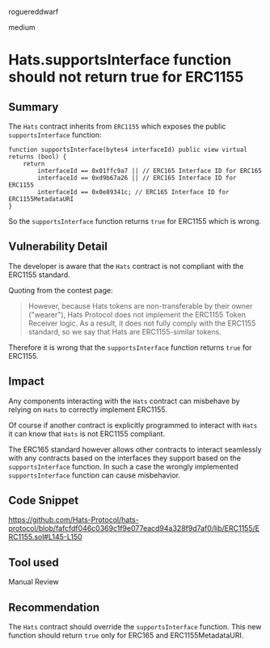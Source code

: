 roguereddwarf

medium

# Hats.supportsInterface function should not return true for ERC1155

## Summary
The `Hats` contract inherits from `ERC1155` which exposes the public `supportsInterface` function:

```solidity
function supportsInterface(bytes4 interfaceId) public view virtual returns (bool) {
    return
        interfaceId == 0x01ffc9a7 || // ERC165 Interface ID for ERC165
        interfaceId == 0xd9b67a26 || // ERC165 Interface ID for ERC1155
        interfaceId == 0x0e89341c; // ERC165 Interface ID for ERC1155MetadataURI
}
```

So the `supportsInterface` function returns `true` for ERC1155 which is wrong.

## Vulnerability Detail
The developer is aware that the `Hats` contract is not compliant with the ERC1155 standard.

Quoting from the contest page:  
> However, because Hats tokens are non-transferable by their owner ("wearer"), Hats Protocol does not implement the ERC1155 Token Receiver logic. As a result, it does not fully comply with the ERC1155 standard, so we say that Hats are ERC1155-similar tokens.

Therefore it is wrong that the `supportsInterface` function returns `true` for ERC1155.

## Impact
Any components interacting with the `Hats` contract can misbehave by relying on `Hats` to correctly implement ERC1155.

Of course if another contract is explicitly programmed to interact with `Hats` it can know that `Hats` is not ERC1155 compliant.

The ERC165 standard however allows other contracts to interact seamlessly with any contracts based on the interfaces they support based on the `supportsInterface` function. In such a case the wrongly implemented `supportsInterface` function can cause misbehavior.

## Code Snippet
https://github.com/Hats-Protocol/hats-protocol/blob/fafcfdf046c0369c1f9e077eacd94a328f9d7af0/lib/ERC1155/ERC1155.sol#L145-L150

## Tool used
Manual Review

## Recommendation
The `Hats` contract should override the `supportsInterface` function. This new function should return `true` only for ERC165 and ERC1155MetadataURI.
